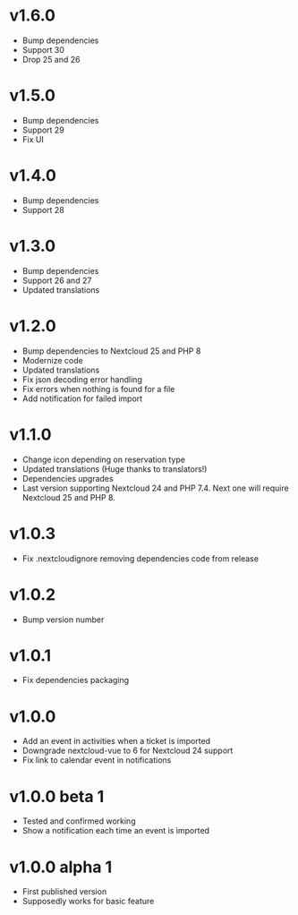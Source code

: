 # v1.6.0

* Bump dependencies
* Support 30
* Drop 25 and 26

# v1.5.0

* Bump dependencies
* Support 29
* Fix UI

# v1.4.0

* Bump dependencies
* Support 28

# v1.3.0

* Bump dependencies
* Support 26 and 27
* Updated translations

# v1.2.0

* Bump dependencies to Nextcloud 25 and PHP 8
* Modernize code
* Updated translations
* Fix json decoding error handling
* Fix errors when nothing is found for a file
* Add notification for failed import

# v1.1.0

* Change icon depending on reservation type
* Updated translations (Huge thanks to translators!)
* Dependencies upgrades
* Last version supporting Nextcloud 24 and PHP 7.4. Next one will require Nextcloud 25 and PHP 8.

# v1.0.3

* Fix .nextcloudignore removing dependencies code from release

# v1.0.2

* Bump version number

# v1.0.1

* Fix dependencies packaging

# v1.0.0

* Add an event in activities when a ticket is imported
* Downgrade nextcloud-vue to 6 for Nextcloud 24 support
* Fix link to calendar event in notifications

# v1.0.0 beta 1

* Tested and confirmed working
* Show a notification each time an event is imported

# v1.0.0 alpha 1

* First published version
* Supposedly works for basic feature
